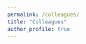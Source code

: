 ```yaml
---
permalink: /colleagues/
title: "Colleagues"
author_profile: true
---
```


<style>
ul {
  list-style-type: none;
}

People I work with:

* [Eric Ward](https://eric-ward.github.io/) <a href="https://github.com/eric-ward"><img src="/images/github.svg" height="18" width="18"></a>
* [Mark Scheuerell](https://http://faculty.washington.edu/scheuerl/) <a href="https://github.com/mdscheuerell"><img src="/images/github.svg" height="18" width="18"></a>
* [Eric Anderson](http://eriqande.netlify.com/) <a href="https://github.com/eriqande"><img src="/images/github.svg" height="18" width="18"></a>
* [Jim Thorson](https://sites.google.com/site/thorsonresearch/) <a href="https://github.com/James-Thorson"><img src="/images/github.svg" height="18" width="18"></a>
* [Brice Semmens](http://scrippsscholars.ucsd.edu/bsemmens/biocv) Lab: [website](http://www.semmenslab.org/)